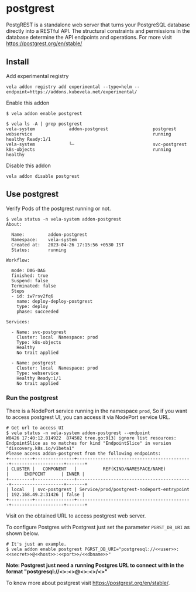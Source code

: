# postgrest

PostgREST is a standalone web server that turns your PostgreSQL database directly into a RESTful API. The structural constraints and permissions in the database determine the API endpoints and operations. For more visit https://postgrest.org/en/stable/

## Install

Add experimental registry
```
vela addon registry add experimental --type=helm --endpoint=https://addons.kubevela.net/experimental/
```

Enable this addon
```
$ vela addon enable postgrest
```

```shell
$ vela ls -A | grep postgrest
vela-system             addon-postgrest                 postgrest                               webservice                                              running healthy Ready:1/1
vela-system             └─                              svc-postgrest                           k8s-objects                                             running healthy
```

Disable this addon
```
vela addon disable postgrest
```

## Use postgrest

Verify Pods of the postgrest running or not.

```shell
$ vela status -n vela-system addon-postgrest
About:

  Name:         addon-postgrest              
  Namespace:    vela-system                  
  Created at:   2023-04-26 17:15:56 +0530 IST
  Status:       running                      

Workflow:

  mode: DAG-DAG
  finished: true
  Suspend: false
  Terminated: false
  Steps
  - id: iw7rsv2fq6
    name: deploy-deploy-postgrest
    type: deploy
    phase: succeeded 

Services:

  - Name: svc-postgrest  
    Cluster: local  Namespace: prod
    Type: k8s-objects
    Healthy 
    No trait applied

  - Name: postgrest  
    Cluster: local  Namespace: prod
    Type: webservice
    Healthy Ready:1/1
    No trait applied
```

### Run the postgrest

There is a NodePort service running in the namespace `prod`, So if you want to access postgrest UI, you can access it via NodePort service URL.

```shell
# Get url to access UI
$ vela status -n vela-system addon-postgrest --endpoint
W0426 17:40:12.814922  874502 tree.go:913] ignore list resources: EndpointSlice as no matches for kind "EndpointSlice" in version "discovery.k8s.io/v1beta1"
Please access addon-postgrest from the following endpoints:
+---------+---------------+--------------------------------------------+--------------------+-------+
| CLUSTER |   COMPONENT   |          REF(KIND/NAMESPACE/NAME)          |      ENDPOINT      | INNER |
+---------+---------------+--------------------------------------------+--------------------+-------+
| local   | svc-postgrest | Service/prod/postgrest-nodeport-entrypoint | 192.168.49.2:31426 | false |
+---------+---------------+--------------------------------------------+--------------------+-------+
```

Visit on the obtained URL to access postgrest web server.

To configure Postgres with Postgrest just set the parameter `PGRST_DB_URI` as shown below.

```shell
# It's just an example.
$ vela addon enable postgrest PGRST_DB_URI="postgresql://<<user>>:<<secret>>@<<host>>:<<port>>/<<dbname>>"
```

**Note: Postgrest just need a running Postgres URL to connect with in the format "postgresql://<<user>>:<<secret>>@<<host>>:<<port>>/<<dbname>>"**

To know more about postgrest visit https://postgrest.org/en/stable/.
